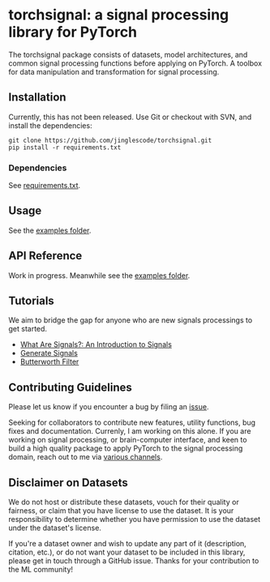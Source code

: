 # torchsignal: a signal processing library for PyTorch

The torchsignal package consists of datasets, model architectures, and common signal processing functions before applying on PyTorch. A toolbox for data manipulation and transformation for signal processing.

## Installation

Currently, this has not been released. Use Git or checkout with SVN, and install the dependencies:

```
git clone https://github.com/jinglescode/torchsignal.git
pip install -r requirements.txt
```

### Dependencies

See [requirements.txt](https://github.com/jinglescode/torchsignal/tree/master/requirements.txt).

## Usage

See the [examples folder](https://github.com/jinglescode/torchsignal/tree/master/examples).

## API Reference

Work in progress. Meanwhile see the [examples folder](https://github.com/jinglescode/torchsignal/tree/master/examples).

## Tutorials

We aim to bridge the gap for anyone who are new signals processings to get started.

- [What Are Signals?: An Introduction to Signals](https://github.com/jinglescode/torchsignal/wiki/What-Are-Signals%3F)
- [Generate Signals](https://github.com/jinglescode/torchsignal/wiki/Generate-Signals)
- [Butterworth Filter](https://github.com/jinglescode/torchsignal/wiki/Butterworth-Filter)

## Contributing Guidelines

Please let us know if you encounter a bug by filing an [issue](https://github.com/jinglescode/torchsignal/issues).

Seeking for collaborators to contribute new features, utility functions, bug fixes and documentation. Currenly, I am working on this alone. If you are working on signal processing, or brain-computer interface, and keen to build a high quality package to apply PyTorch to the signal processing domain, reach out to me via [various channels](https://jinglescode.github.io/).

## Disclaimer on Datasets

We do not host or distribute these datasets, vouch for their quality or fairness, or claim that you have license to use the dataset. It is your responsibility to determine whether you have permission to use the dataset under the dataset's license.

If you're a dataset owner and wish to update any part of it (description, citation, etc.), or do not want your dataset to be included in this library, please get in touch through a GitHub issue. Thanks for your contribution to the ML community!

